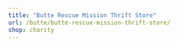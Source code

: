 ```yaml
---
title: "Butte Rescue Mission Thrift Store"
url: /butte/butte-rescue-mission-thrift-store/
shop: charity
---
```

